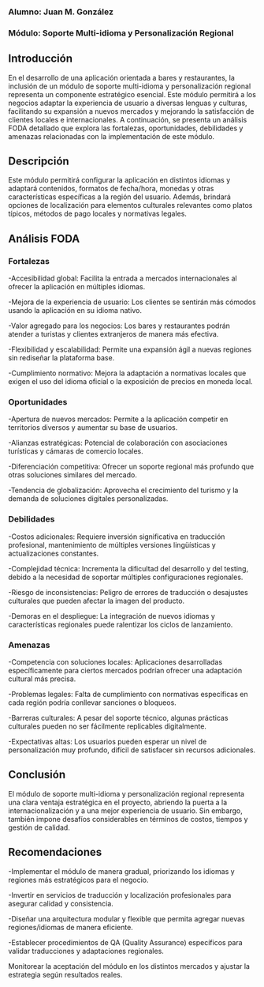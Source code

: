 ### Alumno: Juan M. González 
### Módulo: Soporte Multi-idioma y Personalización Regional

## Introducción
En el desarrollo de una aplicación orientada a bares y restaurantes, la inclusión de un módulo de soporte multi-idioma y personalización regional representa un componente estratégico esencial. Este módulo permitirá a los negocios adaptar la experiencia de usuario a diversas lenguas y culturas, facilitando su expansión a nuevos mercados y mejorando la satisfacción de clientes locales e internacionales. A continuación, se presenta un análisis FODA detallado que explora las fortalezas, oportunidades, debilidades y amenazas relacionadas con la implementación de este módulo.

## Descripción
Este módulo permitirá configurar la aplicación en distintos idiomas y adaptará contenidos, formatos de fecha/hora, monedas y otras características específicas a la región del usuario. Además, brindará opciones de localización para elementos culturales relevantes como platos típicos, métodos de pago locales y normativas legales.

## Análisis FODA
### Fortalezas
-Accesibilidad global: Facilita la entrada a mercados internacionales al ofrecer la aplicación en múltiples idiomas.
<!-- -->
-Mejora de la experiencia de usuario: Los clientes se sentirán más cómodos usando la aplicación en su idioma nativo.

-Valor agregado para los negocios: Los bares y restaurantes podrán atender a turistas y clientes extranjeros de manera más efectiva.

-Flexibilidad y escalabilidad: Permite una expansión ágil a nuevas regiones sin rediseñar la plataforma base.

-Cumplimiento normativo: Mejora la adaptación a normativas locales que exigen el uso del idioma oficial o la exposición de precios en moneda local.

### Oportunidades
-Apertura de nuevos mercados: Permite a la aplicación competir en territorios diversos y aumentar su base de usuarios.

-Alianzas estratégicas: Potencial de colaboración con asociaciones turísticas y cámaras de comercio locales.

-Diferenciación competitiva: Ofrecer un soporte regional más profundo que otras soluciones similares del mercado.

-Tendencia de globalización: Aprovecha el crecimiento del turismo y la demanda de soluciones digitales personalizadas.

### Debilidades
-Costos adicionales: Requiere inversión significativa en traducción profesional, mantenimiento de múltiples versiones lingüísticas y actualizaciones constantes.

-Complejidad técnica: Incrementa la dificultad del desarrollo y del testing, debido a la necesidad de soportar múltiples configuraciones regionales.

-Riesgo de inconsistencias: Peligro de errores de traducción o desajustes culturales que pueden afectar la imagen del producto.

-Demoras en el despliegue: La integración de nuevos idiomas y características regionales puede ralentizar los ciclos de lanzamiento.

### Amenazas
-Competencia con soluciones locales: Aplicaciones desarrolladas específicamente para ciertos mercados podrían ofrecer una adaptación cultural más precisa.

-Problemas legales: Falta de cumplimiento con normativas específicas en cada región podría conllevar sanciones o bloqueos.

-Barreras culturales: A pesar del soporte técnico, algunas prácticas culturales pueden no ser fácilmente replicables digitalmente.

-Expectativas altas: Los usuarios pueden esperar un nivel de personalización muy profundo, difícil de satisfacer sin recursos adicionales.

## Conclusión
El módulo de soporte multi-idioma y personalización regional representa una clara ventaja estratégica en el proyecto, abriendo la puerta a la internacionalización y a una mejor experiencia de usuario. Sin embargo, también impone desafíos considerables en términos de costos, tiempos y gestión de calidad.

## Recomendaciones

-Implementar el módulo de manera gradual, priorizando los idiomas y regiones más estratégicos para el negocio.

-Invertir en servicios de traducción y localización profesionales para asegurar calidad y consistencia.

-Diseñar una arquitectura modular y flexible que permita agregar nuevas regiones/idiomas de manera eficiente.

-Establecer procedimientos de QA (Quality Assurance) específicos para validar traducciones y adaptaciones regionales.

Monitorear la aceptación del módulo en los distintos mercados y ajustar la estrategia según resultados reales.
